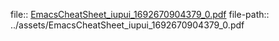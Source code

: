 file:: [EmacsCheatSheet_iupui_1692670904379_0.pdf](../assets/EmacsCheatSheet_iupui_1692670904379_0.pdf)
file-path:: ../assets/EmacsCheatSheet_iupui_1692670904379_0.pdf
